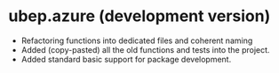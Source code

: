 # ubep.azure (development version)

* Refactoring functions into dedicated files and coherent naming
* Added (copy-pasted) all the old functions and tests into the project.
* Added standard basic support for package development.
